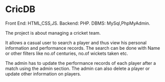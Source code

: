 # CricDB
Front End: HTML,CSS,JS. 
Backend: PHP. 
DBMS: MySql,PhpMyAdmin.

The project is about managing a cricket team.

It allows a casual user to search a player and thus view his personal information and performance records.
The search can be done with Name or other filters like no.of centuries, no.of wickets taken etc.

The admin has to update the performance records of each player after a match using the admin section.
The admin can also delete a player or update other information on players.
